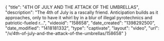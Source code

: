 {
    "title": "4TH OF JULY AND THE ATTACK OF THE UMBRELLAS",
    "description": "The 4th of July is a rascally friend. Anticipation builds as it approaches, only to have it whirl by in a blur of illegal pyrotechnics and patriotic-fueled r...",
    "videoid": "158658",
    "date_created": "1398292500",
    "date_modified": "1418181332",
    "type": "captivate",
    "layout": "video",
    "url": "\/v\/4th-of-july-and-the-attack-of-the-umbrellas\/158658"
}